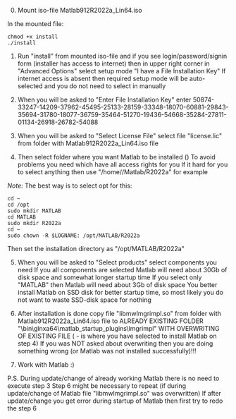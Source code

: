 

0. Mount iso-file  Matlab912R2022a_Lin64.iso

In the mounted file:
```
chmod +x install
./install 
```

1. Run  "install"  from mounted iso-file and if you see login/password/signin form (installer has access to internet)
     then in upper right corner in  "Advanced Options"  select setup mode  "I have a File Installation Key"
     If internet access is absent then required setup mode will be auto-selected and you do not need to select in manually


2. When you will be asked to  "Enter File Installation Key"  enter
50874-33247-14209-37962-45495-25133-28159-33348-18070-60881-29843-35694-31780-18077-36759-35464-51270-19436-54668-35284-27811-01134-26918-26782-54088


3. When you will be asked to  "Select License File"  select file  "license.lic"  from folder with  Matlab912R2022a_Lin64.iso  file


4. Then select folder where you want Matlab to be installed (<matlabfolder>)
     To avoid problems you need <matlabfolder> which have all access rights for you
     If it hard for you to select anything then use  "/home/<YourUserName>/Matlab/R2022a"  for example
     
*Note:* The best way is to select opt for this:

```
cd ~
cd /opt
sudo mkdir MATLAB
cd MATLAB
sudo mkdir R2022a
cd ~
sudo chown -R $LOGNAME: /opt/MATLAB/R2022a
```

Then set the installation directory as "/opt/MATLAB/R2022a"


5. When you will be asked to  "Select products"  select components you need
     If you all components are selected Matlab will need about 30Gb of disk space and somewhat longer startup time
     If you select only  "MATLAB"  then Matlab will need about  3Gb of disk space
     You better install Matlab on SSD disk for better startup time, so most likely you do not want to waste SSD-disk space for nothing


6. After installation is done copy file  "libmwlmgrimpl.so"  from folder with  Matlab912R2022a_Lin64.iso  file
     to ALREADY EXISTING FOLDER  "<matlabfolder>\bin\glnxa64\matlab_startup_plugins\lmgrimpl"
     WITH OVERWRITING OF EXISTING FILE (<matlabfolder> - is where you have selected to install Matlab on step 4)
     If you was NOT asked about overwriting then you are doing something wrong (or Matlab was not installed successfully)!!!


7. Work with Matlab :)


P.S.
During update/change of already working Matlab there is no need to execute step 3
Step 6 might be necessary to repeat (if during update/change of Matlab file  "libmwlmgrimpl.so"  was overwritten)
If after update/change you get error during startup of Matlab then first try to redo the step 6
